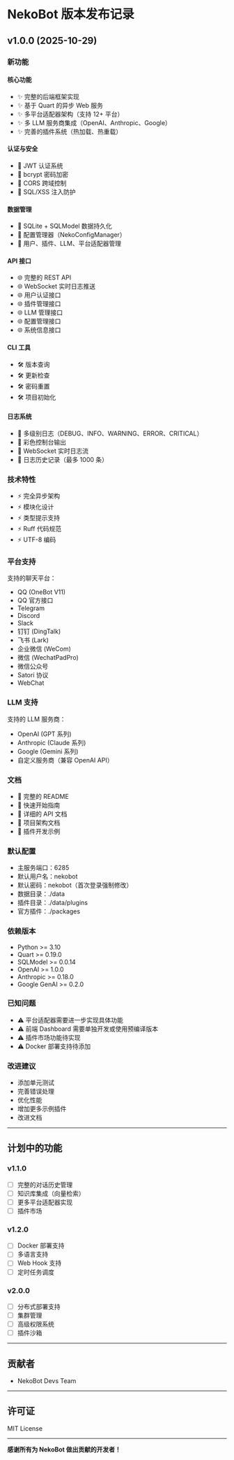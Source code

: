 # NekoBot 版本发布记录

## v1.0.0 (2025-10-29)

### 新功能

#### 核心功能
- ✨ 完整的后端框架实现
- ✨ 基于 Quart 的异步 Web 服务
- ✨ 多平台适配器架构（支持 12+ 平台）
- ✨ 多 LLM 服务商集成（OpenAI、Anthropic、Google）
- ✨ 完善的插件系统（热加载、热重载）

#### 认证与安全
- 🔐 JWT 认证系统
- 🔐 bcrypt 密码加密
- 🔐 CORS 跨域控制
- 🔐 SQL/XSS 注入防护

#### 数据管理
- 💾 SQLite + SQLModel 数据持久化
- 💾 配置管理器（NekoConfigManager）
- 💾 用户、插件、LLM、平台适配器管理

#### API 接口
- 🌐 完整的 REST API
- 🌐 WebSocket 实时日志推送
- 🌐 用户认证接口
- 🌐 插件管理接口
- 🌐 LLM 管理接口
- 🌐 配置管理接口
- 🌐 系统信息接口

#### CLI 工具
- 🛠️ 版本查询
- 🛠️ 更新检查
- 🛠️ 密码重置
- 🛠️ 项目初始化

#### 日志系统
- 📝 多级别日志（DEBUG、INFO、WARNING、ERROR、CRITICAL）
- 📝 彩色控制台输出
- 📝 WebSocket 实时日志流
- 📝 日志历史记录（最多 1000 条）

### 技术特性

- ⚡ 完全异步架构
- ⚡ 模块化设计
- ⚡ 类型提示支持
- ⚡ Ruff 代码规范
- ⚡ UTF-8 编码

### 平台支持

支持的聊天平台：
- QQ (OneBot V11)
- QQ 官方接口
- Telegram
- Discord
- Slack
- 钉钉 (DingTalk)
- 飞书 (Lark)
- 企业微信 (WeCom)
- 微信 (WechatPadPro)
- 微信公众号
- Satori 协议
- WebChat

### LLM 支持

支持的 LLM 服务商：
- OpenAI (GPT 系列)
- Anthropic (Claude 系列)
- Google (Gemini 系列)
- 自定义服务商（兼容 OpenAI API）

### 文档

- 📖 完整的 README
- 📖 快速开始指南
- 📖 详细的 API 文档
- 📖 项目架构文档
- 📖 插件开发示例

### 默认配置

- 主服务端口：6285
- 默认用户名：nekobot
- 默认密码：nekobot（首次登录强制修改）
- 数据目录：./data
- 插件目录：./data/plugins
- 官方插件：./packages

### 依赖版本

- Python >= 3.10
- Quart >= 0.19.0
- SQLModel >= 0.0.14
- OpenAI >= 1.0.0
- Anthropic >= 0.18.0
- Google GenAI >= 0.2.0

### 已知问题

- ⚠️ 平台适配器需要进一步实现具体功能
- ⚠️ 前端 Dashboard 需要单独开发或使用预编译版本
- ⚠️ 插件市场功能待实现
- ⚠️ Docker 部署支持待添加

### 改进建议

- 添加单元测试
- 完善错误处理
- 优化性能
- 增加更多示例插件
- 改进文档

---

## 计划中的功能

### v1.1.0
- [ ] 完整的对话历史管理
- [ ] 知识库集成（向量检索）
- [ ] 更多平台适配器实现
- [ ] 插件市场

### v1.2.0
- [ ] Docker 部署支持
- [ ] 多语言支持
- [ ] Web Hook 支持
- [ ] 定时任务调度

### v2.0.0
- [ ] 分布式部署支持
- [ ] 集群管理
- [ ] 高级权限系统
- [ ] 插件沙箱

---

## 贡献者

- NekoBot Devs Team

---

## 许可证

MIT License

---

**感谢所有为 NekoBot 做出贡献的开发者！**

